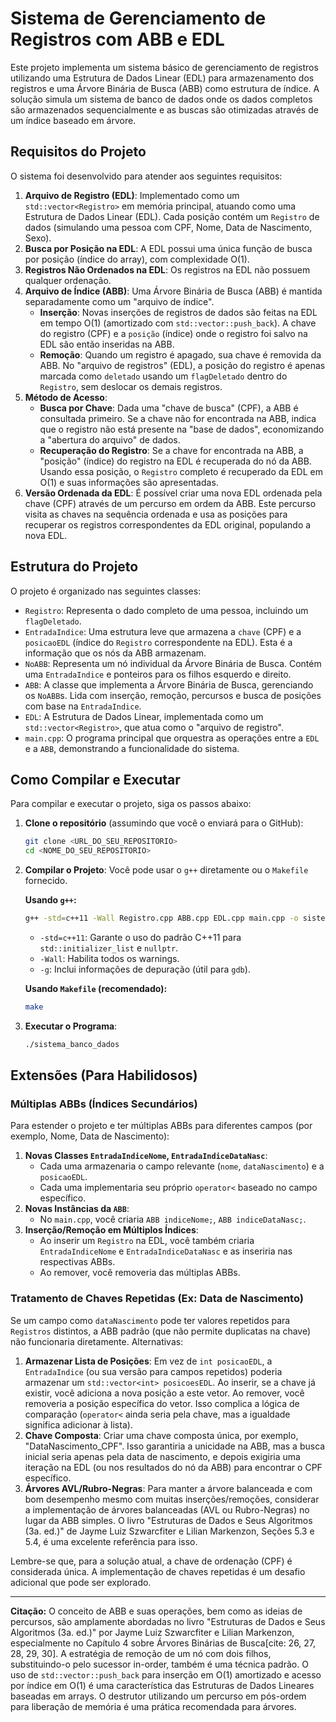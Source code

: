 # Sistema de Gerenciamento de Registros com ABB e EDL

Este projeto implementa um sistema básico de gerenciamento de registros utilizando uma Estrutura de Dados Linear (EDL) para armazenamento dos registros e uma Árvore Binária de Busca (ABB) como estrutura de índice. A solução simula um sistema de banco de dados onde os dados completos são armazenados sequencialmente e as buscas são otimizadas através de um índice baseado em árvore.

## Requisitos do Projeto

O sistema foi desenvolvido para atender aos seguintes requisitos:

1.  **Arquivo de Registro (EDL)**: Implementado como um `std::vector<Registro>` em memória principal, atuando como uma Estrutura de Dados Linear (EDL). Cada posição contém um `Registro` de dados (simulando uma pessoa com CPF, Nome, Data de Nascimento, Sexo).
2.  **Busca por Posição na EDL**: A EDL possui uma única função de busca por posição (índice do array), com complexidade O(1).
3.  **Registros Não Ordenados na EDL**: Os registros na EDL não possuem qualquer ordenação.
4.  **Arquivo de Índice (ABB)**: Uma Árvore Binária de Busca (ABB) é mantida separadamente como um "arquivo de índice".
    * **Inserção**: Novas inserções de registros de dados são feitas na EDL em tempo O(1) (amortizado com `std::vector::push_back`). A chave do registro (CPF) e a `posição` (índice) onde o registro foi salvo na EDL são então inseridas na ABB.
    * **Remoção**: Quando um registro é apagado, sua chave é removida da ABB. No "arquivo de registros" (EDL), a posição do registro é apenas marcada como `deletado` usando um `flagDeletado` dentro do `Registro`, sem deslocar os demais registros.
5.  **Método de Acesso**:
    * **Busca por Chave**: Dada uma "chave de busca" (CPF), a ABB é consultada primeiro. Se a chave não for encontrada na ABB, indica que o registro não está presente na "base de dados", economizando a "abertura do arquivo" de dados.
    * **Recuperação do Registro**: Se a chave for encontrada na ABB, a "posição" (índice) do registro na EDL é recuperada do nó da ABB. Usando essa posição, o `Registro` completo é recuperado da EDL em O(1) e suas informações são apresentadas.
6.  **Versão Ordenada da EDL**: É possível criar uma nova EDL ordenada pela chave (CPF) através de um percurso em ordem da ABB. Este percurso visita as chaves na sequência ordenada e usa as posições para recuperar os registros correspondentes da EDL original, populando a nova EDL.

## Estrutura do Projeto

O projeto é organizado nas seguintes classes:

* `Registro`: Representa o dado completo de uma pessoa, incluindo um `flagDeletado`.
* `EntradaIndice`: Uma estrutura leve que armazena a `chave` (CPF) e a `posicaoEDL` (índice do `Registro` correspondente na EDL). Esta é a informação que os nós da ABB armazenam.
* `NoABB`: Representa um nó individual da Árvore Binária de Busca. Contém uma `EntradaIndice` e ponteiros para os filhos esquerdo e direito.
* `ABB`: A classe que implementa a Árvore Binária de Busca, gerenciando os `NoABB`s. Lida com inserção, remoção, percursos e busca de posições com base na `EntradaIndice`.
* `EDL`: A Estrutura de Dados Linear, implementada como um `std::vector<Registro>`, que atua como o "arquivo de registro".
* `main.cpp`: O programa principal que orquestra as operações entre a `EDL` e a `ABB`, demonstrando a funcionalidade do sistema.

## Como Compilar e Executar

Para compilar e executar o projeto, siga os passos abaixo:

1.  **Clone o repositório** (assumindo que você o enviará para o GitHub):
    ```bash
    git clone <URL_DO_SEU_REPOSITORIO>
    cd <NOME_DO_SEU_REPOSITORIO>
    ```

2.  **Compilar o Projeto**:
    Você pode usar o `g++` diretamente ou o `Makefile` fornecido.

    **Usando `g++`:**
    ```bash
    g++ -std=c++11 -Wall Registro.cpp ABB.cpp EDL.cpp main.cpp -o sistema_banco_dados
    ```
    * `-std=c++11`: Garante o uso do padrão C++11 para `std::initializer_list` e `nullptr`.
    * `-Wall`: Habilita todos os warnings.
    * `-g`: Inclui informações de depuração (útil para `gdb`).

    **Usando `Makefile` (recomendado):**
    ```bash
    make
    ```

3.  **Executar o Programa**:
    ```bash
    ./sistema_banco_dados
    ```

## Extensões (Para Habilidosos)

### Múltiplas ABBs (Índices Secundários)

Para estender o projeto e ter múltiplas ABBs para diferentes campos (por exemplo, Nome, Data de Nascimento):

1.  **Novas Classes `EntradaIndiceNome`, `EntradaIndiceDataNasc`**:
    * Cada uma armazenaria o campo relevante (`nome`, `dataNascimento`) e a `posicaoEDL`.
    * Cada uma implementaria seu próprio `operator<` baseado no campo específico.
2.  **Novas Instâncias da `ABB`**:
    * No `main.cpp`, você criaria `ABB indiceNome;`, `ABB indiceDataNasc;`.
3.  **Inserção/Remoção em Múltiplos Índices**:
    * Ao inserir um `Registro` na EDL, você também criaria `EntradaIndiceNome` e `EntradaIndiceDataNasc` e as inseriria nas respectivas ABBs.
    * Ao remover, você removeria das múltiplas ABBs.

### Tratamento de Chaves Repetidas (Ex: Data de Nascimento)

Se um campo como `dataNascimento` pode ter valores repetidos para `Registros` distintos, a ABB padrão (que não permite duplicatas na chave) não funcionaria diretamente. Alternativas:

1.  **Armazenar Lista de Posições**: Em vez de `int posicaoEDL`, a `EntradaIndice` (ou sua versão para campos repetidos) poderia armazenar um `std::vector<int> posicoesEDL`. Ao inserir, se a chave já existir, você adiciona a nova posição a este vetor. Ao remover, você removeria a posição específica do vetor. Isso complica a lógica de comparação (`operator<` ainda seria pela chave, mas a igualdade significa adicionar à lista).
2.  **Chave Composta**: Criar uma chave composta única, por exemplo, "DataNascimento_CPF". Isso garantiria a unicidade na ABB, mas a busca inicial seria apenas pela data de nascimento, e depois exigiria uma iteração na EDL (ou nos resultados do nó da ABB) para encontrar o CPF específico.
3.  **Árvores AVL/Rubro-Negras**: Para manter a árvore balanceada e com bom desempenho mesmo com muitas inserções/remoções, considerar a implementação de árvores balanceadas (AVL ou Rubro-Negras) no lugar da ABB simples. O livro "Estruturas de Dados e Seus Algoritmos (3a. ed.)" de Jayme Luiz Szwarcfiter e Lilian Markenzon, Seções 5.3 e 5.4, é uma excelente referência para isso.

Lembre-se que, para a solução atual, a chave de ordenação (CPF) é considerada única. A implementação de chaves repetidas é um desafio adicional que pode ser explorado.

---
**Citação:** O conceito de ABB e suas operações, bem como as ideias de percursos, são amplamente abordadas no livro "Estruturas de Dados e Seus Algoritmos (3a. ed.)" por Jayme Luiz Szwarcfiter e Lilian Markenzon, especialmente no Capítulo 4 sobre Árvores Binárias de Busca[cite: 26, 27, 28, 29, 30]. A estratégia de remoção de um nó com dois filhos, substituindo-o pelo sucessor in-order, também é uma técnica padrão. O uso de `std::vector::push_back` para inserção em O(1) amortizado e acesso por índice em O(1) é uma característica das Estruturas de Dados Lineares baseadas em arrays. O destrutor utilizando um percurso em pós-ordem para liberação de memória é uma prática recomendada para árvores.
